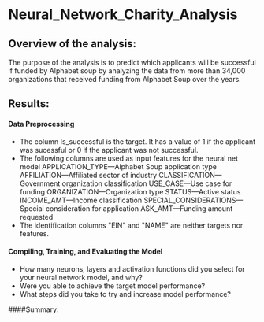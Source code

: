 # Neural_Network_Charity_Analysis
## Overview of the analysis:
The purpose of the analysis is to predict which applicants will be successful if funded by Alphabet soup by analyzing the data from more than 34,000 organizations that received funding from Alphabet Soup over the years.

## Results:

#### Data Preprocessing
- The column Is_successful is the target. It has a value of 1 if the applicant was sucessful or 0 if the applicant was not successful.
- The following columns are used as input features for the neural net model
APPLICATION_TYPE—Alphabet Soup application type
AFFILIATION—Affiliated sector of industry
CLASSIFICATION—Government organization classification
USE_CASE—Use case for funding
ORGANIZATION—Organization type
STATUS—Active status
INCOME_AMT—Income classification
SPECIAL_CONSIDERATIONS—Special consideration for application
ASK_AMT—Funding amount requested  
 - The identification columns "EIN" and "NAME" are neither targets nor features.
#### Compiling, Training, and Evaluating the Model
- How many neurons, layers and activation functions did you select for your neural network model, and why?
- Were you able to achieve the target model performance?
- What steps did you take to try and increase model performance?

####Summary:
